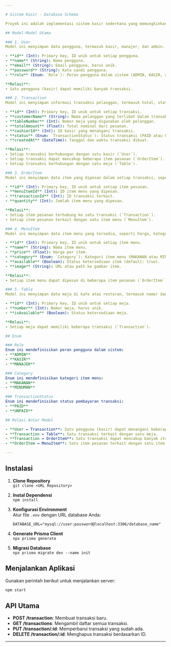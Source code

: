```yaml
---

# Sistem Kasir - Database Schema

Proyek ini adalah implementasi sistem kasir sederhana yang memungkinkan pengguna untuk mengelola transaksi, pesanan, item menu, meja, dan data pengguna. Sistem ini didasarkan pada skema database yang terdiri dari beberapa model inti dengan relasi yang terdefinisi.

## Model-Model Utama

### 1. User
Model ini menyimpan data pengguna, termasuk kasir, manajer, dan admin.

- **id** (Int): Primary key, ID unik untuk setiap pengguna.
- **name** (String): Nama pengguna.
- **email** (String): Email pengguna, harus unik.
- **password** (String): Kata sandi pengguna.
- **role** (Enum: `Role`): Peran pengguna dalam sistem (ADMIN, KASIR, atau MANAJER).

**Relasi**:  
- Satu pengguna (kasir) dapat memiliki banyak transaksi.

### 2. Transaction
Model ini menyimpan informasi transaksi pelanggan, termasuk total, status pembayaran, dan item yang dipesan.

- **id** (Int): Primary key, ID unik untuk setiap transaksi.
- **customerName** (String): Nama pelanggan yang terlibat dalam transaksi.
- **tableNumber** (Int): Nomor meja yang digunakan oleh pelanggan.
- **totalAmount** (Float): Total nominal dari pesanan.
- **cashierId** (Int): ID kasir yang menangani transaksi.
- **status** (Enum: `TransactionStatus`): Status transaksi (PAID atau UNPAID).
- **createdAt** (DateTime): Tanggal dan waktu transaksi dibuat.

**Relasi**:  
- Setiap transaksi berhubungan dengan satu kasir (`User`).
- Setiap transaksi dapat mencakup beberapa item pesanan (`OrderItem`).
- Setiap transaksi berhubungan dengan satu meja (`Table`).

### 3. OrderItem
Model ini menyimpan data item yang dipesan dalam setiap transaksi, seperti jumlah dan ID item menu.

- **id** (Int): Primary key, ID unik untuk setiap item pesanan.
- **menuItemId** (Int): ID item menu yang dipesan.
- **transactionId** (Int): ID transaksi terkait.
- **quantity** (Int): Jumlah item menu yang dipesan.

**Relasi**:  
- Setiap item pesanan terhubung ke satu transaksi (`Transaction`).
- Setiap item pesanan terkait dengan satu item menu (`MenuItem`).

### 4. MenuItem
Model ini menyimpan data item menu yang tersedia, seperti harga, kategori, dan ketersediaan.

- **id** (Int): Primary key, ID unik untuk setiap item menu.
- **name** (String): Nama item menu.
- **price** (Float): Harga per item.
- **category** (Enum: `Category`): Kategori item menu (MAKANAN atau MINUMAN).
- **available** (Boolean): Status ketersediaan item (default: true).
- **image** (String): URL atau path ke gambar item.

**Relasi**:  
- Setiap item menu dapat dipesan di beberapa item pesanan (`OrderItem`).

### 5. Table
Model ini menyimpan data meja di kafe atau restoran, termasuk nomor dan ketersediaannya.

- **id** (Int): Primary key, ID unik untuk setiap meja.
- **number** (Int): Nomor meja, harus unik.
- **isAvailable** (Boolean): Status ketersediaan meja.

**Relasi**:  
- Setiap meja dapat memiliki beberapa transaksi (`Transaction`).

## Enum

### Role
Enum ini mendefinisikan peran pengguna dalam sistem:
- **ADMIN**
- **KASIR**
- **MANAJER**

### Category
Enum ini mendefinisikan kategori item menu:
- **MAKANAN**
- **MINUMAN**

### TransactionStatus
Enum ini mendefinisikan status pembayaran transaksi:
- **PAID**
- **UNPAID**

## Relasi Antar Model

- **User ↔ Transaction**: Satu pengguna (kasir) dapat menangani beberapa transaksi.
- **Transaction ↔ Table**: Satu transaksi terkait dengan satu meja.
- **Transaction ↔ OrderItem**: Satu transaksi dapat mencakup banyak item pesanan.
- **OrderItem ↔ MenuItem**: Satu item pesanan terkait dengan satu item menu.

---
```


## Instalasi

1. **Clone Repository**  
   `git clone <URL Repository>`

2. **Instal Dependensi**  
   `npm install`

3. **Konfigurasi Environment**  
   Atur file `.env` dengan URL database Anda:

   ```plaintext
   DATABASE_URL="mysql://user:password@localhost:3306/database_name"
   ```

4. **Generate Prisma Client**  
   `npx prisma generate`

5. **Migrasi Database**  
   `npx prisma migrate dev --name init`

## Menjalankan Aplikasi

Gunakan perintah berikut untuk menjalankan server:

```bash
npm start
```

## API Utama

- **POST /transaction**: Membuat transaksi baru.
- **GET /transactions**: Mengambil daftar semua transaksi.
- **PUT /transaction/:id**: Memperbarui transaksi yang sudah ada.
- **DELETE /transaction/:id**: Menghapus transaksi berdasarkan ID.

---
